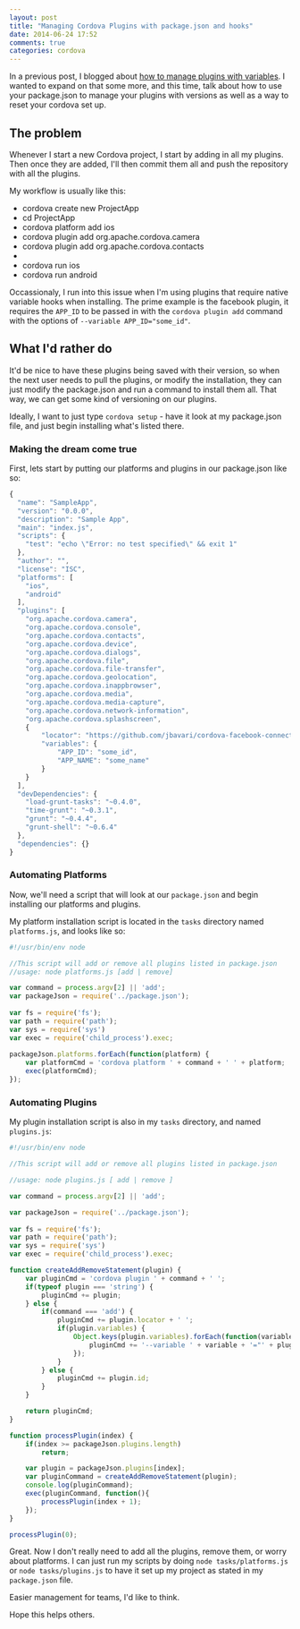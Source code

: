 ```yaml
---
layout: post
title: "Managing Cordova Plugins with package.json and hooks"
date: 2014-06-24 17:52
comments: true
categories: cordova
---
```


In a previous post, I blogged about [how to manage plugins with variables](http://jbavari.github.com). I wanted to expand on that some more, and this time, talk about how to use your package.json to manage your plugins with versions as well as a way to reset your cordova set up.

## The problem

Whenever I start a new Cordova project, I start by adding in all my plugins. Then once they are added, I'll then commit them all and push the repository with all the plugins. 

My workflow is usually like this:

* cordova create new ProjectApp
* cd ProjectApp
* cordova platform add ios
* cordova plugin add org.apache.cordova.camera
* cordova plugin add org.apache.cordova.contacts
* <insert more plugin statements for every plugin we want>
* cordova run ios
* cordova run android


Occassionaly, I run into this issue when I'm using plugins that require native variable hooks when installing. The prime example is the facebook plugin, it requires the `APP_ID` to be passed in with the `cordova plugin add` command with the options of `--variable APP_ID="some_id"`.

## What I'd rather do

It'd be nice to have these plugins being saved with their version, so when the next user needs to pull the plugins, or modify the installation, they can just modify the package.json and run a command to install them all. That way, we can get some kind of versioning on our plugins.

Ideally, I want to just type `cordova setup` - have it look at my package.json file, and just begin installing what's listed there.

### Making the dream come true

First, lets start by putting our platforms and plugins in our package.json like so:

``` js
{
  "name": "SampleApp",
  "version": "0.0.0",
  "description": "Sample App",
  "main": "index.js",
  "scripts": {
    "test": "echo \"Error: no test specified\" && exit 1"
  },
  "author": "",
  "license": "ISC",
  "platforms": [
    "ios",
    "android"
  ],
  "plugins": [
    "org.apache.cordova.camera",
    "org.apache.cordova.console",
    "org.apache.cordova.contacts",
    "org.apache.cordova.device",
    "org.apache.cordova.dialogs",
    "org.apache.cordova.file",
    "org.apache.cordova.file-transfer",
    "org.apache.cordova.geolocation",
    "org.apache.cordova.inappbrowser",
    "org.apache.cordova.media",
    "org.apache.cordova.media-capture",
    "org.apache.cordova.network-information",
    "org.apache.cordova.splashscreen",
    {
    	"locator": "https://github.com/jbavari/cordova-facebook-connect.git",
    	"variables": {
    		"APP_ID": "some_id",
    		"APP_NAME": "some_name"
	    }
	}
  ],
  "devDependencies": {
    "load-grunt-tasks": "~0.4.0",
    "time-grunt": "~0.3.1",
    "grunt": "~0.4.4",
    "grunt-shell": "~0.6.4"
  },
  "dependencies": {}
}

```

### Automating Platforms

Now, we'll need a script that will look at our `package.json` and begin installing our platforms and plugins. 

My platform installation script is located in the `tasks` directory named `platforms.js`, and looks like so:

``` js
#!/usr/bin/env node

//This script will add or remove all plugins listed in package.json
//usage: node platforms.js [add | remove]

var command = process.argv[2] || 'add';
var packageJson = require('../package.json');
 
var fs = require('fs');
var path = require('path');
var sys = require('sys')
var exec = require('child_process').exec;
 
packageJson.platforms.forEach(function(platform) {
    var platformCmd = 'cordova platform ' + command + ' ' + platform;
    exec(platformCmd);
});
```

### Automating Plugins

My plugin installation script is also in my `tasks` directory, and named `plugins.js`:

``` js
#!/usr/bin/env node

//This script will add or remove all plugins listed in package.json

//usage: node plugins.js [ add | remove ]

var command = process.argv[2] || 'add';

var packageJson = require('../package.json');
 
var fs = require('fs');
var path = require('path');
var sys = require('sys')
var exec = require('child_process').exec;

function createAddRemoveStatement(plugin) {
    var pluginCmd = 'cordova plugin ' + command + ' ';
    if(typeof plugin === 'string') {
        pluginCmd += plugin;
    } else {
        if(command === 'add') {
            pluginCmd += plugin.locator + ' ';
            if(plugin.variables) {
                Object.keys(plugin.variables).forEach(function(variable){
                    pluginCmd += '--variable ' + variable + '="' + plugin.variables[variable] + '" ';
                });
            }
        } else {
            pluginCmd += plugin.id;
        }
    }

    return pluginCmd;
}

function processPlugin(index) {
    if(index >= packageJson.plugins.length)
        return;

    var plugin = packageJson.plugins[index];
    var pluginCommand = createAddRemoveStatement(plugin);
    console.log(pluginCommand);
    exec(pluginCommand, function(){
        processPlugin(index + 1);
    });
}

processPlugin(0);
```

Great. Now I don't really need to add all the plugins, remove them, or worry about platforms. I can just run my scripts by doing `node tasks/platforms.js` or `node tasks/plugins.js` to have it set up my project as stated in my `package.json` file.

Easier management for teams, I'd like to think.

Hope this helps others.